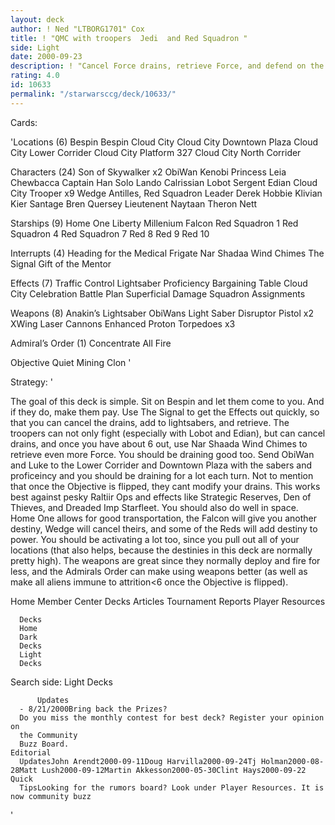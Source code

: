 ```yaml
---
layout: deck
author: ! Ned "LTBORG1701" Cox
title: ! "QMC with troopers  Jedi  and Red Squadron "
side: Light
date: 2000-09-23
description: ! "Cancel Force drains, retrieve Force, and defend on the ground and space.  Pretty simple right?"
rating: 4.0
id: 10633
permalink: "/starwarsccg/deck/10633/"
---
```

Cards: 

'Locations (6)
Bespin
Bespin Cloud City
Cloud City Downtown Plaza
Cloud City Lower Corrider
Cloud City Platform 327
Cloud City North Corrider

Characters (24)
Son of Skywalker x2
ObiWan Kenobi
Princess Leia
Chewbacca
Captain Han Solo
Lando Calrissian
Lobot
Sergent Edian
Cloud City Trooper x9
Wedge Antilles, Red Squadron Leader
Derek Hobbie Klivian
Kier Santage
Bren Quersey
Lieutenent Naytaan
Theron Nett

Starships (9)
Home One
Liberty
Millenium Falcon
Red Squadron 1
Red Squadron 4
Red Squadron 7
Red 8
Red 9
Red 10

Interrupts (4)
Heading for the Medical Frigate
Nar Shadaa Wind Chimes
The Signal
Gift of the Mentor

Effects (7)
Traffic Control
Lightsaber Proficiency
Bargaining Table
Cloud City Celebration
Battle Plan
Superficial Damage
Squadron Assignments

Weapons (8)
Anakin’s Lightsaber
ObiWans Light Saber
Disruptor Pistol x2
XWing Laser Cannons
Enhanced Proton Torpedoes x3

Admiral’s Order (1)
Concentrate All Fire

Objective
Quiet Mining Clon '

Strategy: '

The goal of this deck is simple.	Sit on Bespin and let them come to you.  And if they do, make them pay.  Use The Signal to get the Effects out quickly, so that you can cancel the drains, add to lightsabers, and retrieve.  The troopers can not only fight (especially with Lobot and Edian), but can cancel drains, and once you have about 6 out, use Nar Shaada Wind Chimes to retrieve even more Force.	You should be draining good too.  Send ObiWan and Luke to the Lower Corrider and Downtown Plaza with the sabers and proficeincy and you should be draining for a lot each turn.  Not to mention that once the Objective is flipped, they cant modify your drains.  This works best against pesky Raltiir Ops and effects like Strategic Reserves, Den of Thieves, and Dreaded Imp Starfleet.
You should also do well in space.  Home One allows for good transportation, the Falcon will give you another destiny, Wedge will cancel theirs, and some of the Reds will add destiny to power.  You should be activating a lot too, since you pull out all of your locations (that also helps, because the destinies in this deck are normally pretty high).  The weapons are great since they normally deploy and fire for less, and the Admirals Order can make using weapons better (as well as make all aliens immune to attrition<6 once the Objective is flipped).






 Home
		  Member
		  Center
		  Decks
		  Articles
		  Tournament
		  Reports
		  Player
		  Resources

	  Decks
      Home
      Dark
      Decks
      Light
      Decks

 Search
			  side: Light
			  Decks





		  Updates
      - 8/21/2000Bring back the Prizes?
      Do you miss the monthly contest for best deck? Register your opinion on
      the Community
      Buzz Board.
    Editorial
      UpdatesJohn Arendt2000-09-11Doug Harvilla2000-09-24Tj Holman2000-08-28Matt Lush2000-09-12Martin Akkesson2000-05-30Clint Hays2000-09-22 Quick
      TipsLooking for the rumors board? Look under Player Resources. It is now community buzz


'
